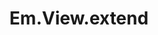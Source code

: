 ---
title: Em.View.extend
template: topic.jade
tags: [ view ]
description: creates a class that is a descendant of Em.View
arguments:
    mixins:
        required: false
    "{}":
        required: false
        open: true
---